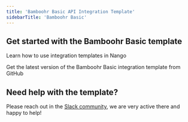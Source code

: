 ```yaml
---
title: 'Bamboohr Basic API Integration Template'
sidebarTitle: 'Bamboohr Basic'
---
```


## Get started with the Bamboohr Basic template

<Card title="How to use integration templates"
      href="/understand/concepts/templates"
      icon="book-open">
    Learn how to use integration templates in Nango


<Card title="Get the Bamboohr Basic template"
      href="https://github.com/NangoHQ/nango/tree/master/integration-templates/bamboohr-basic"
      icon="github">
    Get the latest version of the Bamboohr Basic integration template from GitHub


## Need help with the template?
Please reach out in the [Slack community](https://nango.dev/slack), we are very active there and happy to help!
